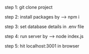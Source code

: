 step 1: git clone project

step 2: install packages by --> npm i

step 3: set database details in .env file

step 4: run server by --> node index.js

step 5: hit localhost:3001 in browser

